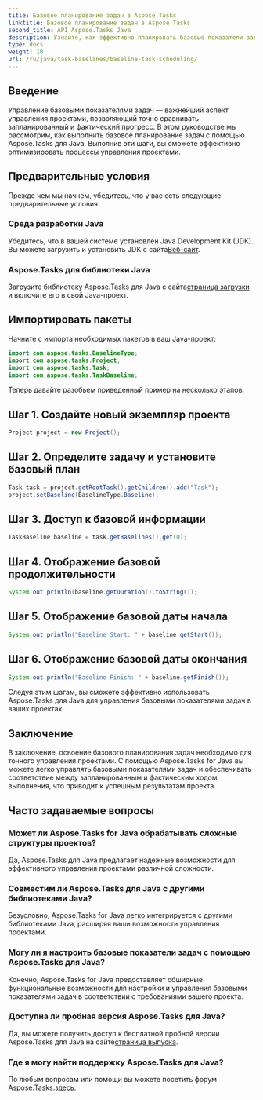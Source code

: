 ```yaml
---
title: Базовое планирование задач в Aspose.Tasks
linktitle: Базовое планирование задач в Aspose.Tasks
second_title: API Aspose.Tasks Java
description: Узнайте, как эффективно планировать базовые показатели задач с помощью Aspose.Tasks для Java. Оптимизируйте процессы управления проектами без особых усилий.
type: docs
weight: 10
url: /ru/java/task-baselines/baseline-task-scheduling/
---
```

## Введение
Управление базовыми показателями задач — важнейший аспект управления проектами, позволяющий точно сравнивать запланированный и фактический прогресс. В этом руководстве мы рассмотрим, как выполнить базовое планирование задач с помощью Aspose.Tasks для Java. Выполнив эти шаги, вы сможете эффективно оптимизировать процессы управления проектами.
## Предварительные условия
Прежде чем мы начнем, убедитесь, что у вас есть следующие предварительные условия:
### Среда разработки Java
 Убедитесь, что в вашей системе установлен Java Development Kit (JDK). Вы можете загрузить и установить JDK с сайта[Веб-сайт](https://www.oracle.com/java/technologies/javase-jdk11-downloads.html).
### Aspose.Tasks для библиотеки Java
 Загрузите библиотеку Aspose.Tasks для Java с сайта[страница загрузки](https://releases.aspose.com/tasks/java/) и включите его в свой Java-проект.
## Импортировать пакеты
Начните с импорта необходимых пакетов в ваш Java-проект:
```java
import com.aspose.tasks.BaselineType;
import com.aspose.tasks.Project;
import com.aspose.tasks.Task;
import com.aspose.tasks.TaskBaseline;
```
Теперь давайте разобьем приведенный пример на несколько этапов:
## Шаг 1. Создайте новый экземпляр проекта
```java
Project project = new Project();
```
## Шаг 2. Определите задачу и установите базовый план
```java
Task task = project.getRootTask().getChildren().add("Task");
project.setBaseline(BaselineType.Baseline);
```
## Шаг 3. Доступ к базовой информации
```java
TaskBaseline baseline = task.getBaselines().get(0);
```
## Шаг 4. Отображение базовой продолжительности
```java
System.out.println(baseline.getDuration().toString());
```
## Шаг 5. Отображение базовой даты начала
```java
System.out.println("Baseline Start: " + baseline.getStart());
```
## Шаг 6. Отображение базовой даты окончания
```java
System.out.println("Baseline Finish: " + baseline.getFinish());
```
Следуя этим шагам, вы сможете эффективно использовать Aspose.Tasks для Java для управления базовыми показателями задач в ваших проектах.
## Заключение
В заключение, освоение базового планирования задач необходимо для точного управления проектами. С помощью Aspose.Tasks for Java вы можете легко управлять базовыми показателями задач и обеспечивать соответствие между запланированным и фактическим ходом выполнения, что приводит к успешным результатам проекта.
## Часто задаваемые вопросы
### Может ли Aspose.Tasks for Java обрабатывать сложные структуры проектов?
Да, Aspose.Tasks для Java предлагает надежные возможности для эффективного управления проектами различной сложности.
### Совместим ли Aspose.Tasks для Java с другими библиотеками Java?
Безусловно, Aspose.Tasks for Java легко интегрируется с другими библиотеками Java, расширяя ваши возможности управления проектами.
### Могу ли я настроить базовые показатели задач с помощью Aspose.Tasks для Java?
Конечно, Aspose.Tasks for Java предоставляет обширные функциональные возможности для настройки и управления базовыми показателями задач в соответствии с требованиями вашего проекта.
### Доступна ли пробная версия Aspose.Tasks для Java?
 Да, вы можете получить доступ к бесплатной пробной версии Aspose.Tasks для Java на сайте[страница выпуска](https://releases.aspose.com/).
### Где я могу найти поддержку Aspose.Tasks для Java?
 По любым вопросам или помощи вы можете посетить форум Aspose.Tasks.[здесь](https://forum.aspose.com/c/tasks/15).
